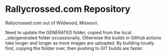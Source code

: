 Rallycrossed.com Repository 
====================

Rallycrossed.com out of Wildwood, Missouri.

Need to update the GENERATED folder, copied from the local _site/generated folder occassionally. Otherwise the builds in GitHub actions take longer and longer as more images are uploaded. By building locally first, copying the fiolder over, then pushing to GIT builds are faster.



